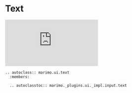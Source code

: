 # Text

<iframe class="demo" src="https://components.marimo.io/?component=text" frameborder="no"></iframe>

```{eval-rst}
.. autoclass:: marimo.ui.text
  :members:

  .. autoclasstoc:: marimo._plugins.ui._impl.input.text
```
